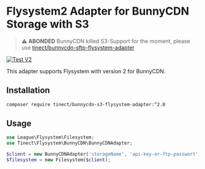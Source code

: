 # Flysystem2 Adapter for BunnyCDN Storage with S3

> **⚠ ABONDED**
> BunnyCDN killed S3-Support for the moment, please use [tinect/bunnycdn-sftp-flysystem-adapter](https://github.com/tinect/bunnycdn-sftp-flysystem-adapter/tree/v3)

[![Test V2](https://github.com/tinect/bunnycdn-s3-flysystem-adapter/actions/workflows/test_v2.yml/badge.svg)](https://github.com/tinect/bunnycdn-s3-flysystem-adapter/actions/workflows/test_v2.yml)

This adapter supports Flysystem with version 2 for BunnyCDN.  

## Installation

```bash
composer require tinect/bunnycdn-s3-flysystem-adapter:^2.0
```

## Usage

```php
use League\Flysystem\Filesystem;
use Tinect\Flysystem\BunnyCDN\BunnyCDNAdapter;

$client = new BunnyCDNAdapter('storageName', 'api-key-or-ftp-passwort', 'storage.bunnycdn.com', 'optionalSubfolder');
$filesystem = new Filesystem($client);
```
